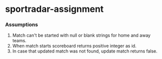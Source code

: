 # sportradar-assignment

### Assumptions

1. Match can't be started with null or blank strings for home and away teams.
2. When match starts scoreboard returns positive integer as id.
3. In case that updated match was not found, update match returns false.